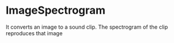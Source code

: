 # ImageSpectrogram
It converts an image to a sound clip. The spectrogram of the clip reproduces that image
